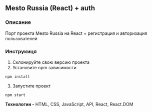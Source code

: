 ## Mesto Russia (React) + auth

### Описание
Порт проекта Mesto Russia на React + регистрация и авторизация пользователей

### Инструкиця

1. Склонируйте свою версию проекта
2. Установите npm зависимости
```
npm install
```
3. Запустите проект
```
npm start
```

**Технологии -** HTML, CSS, JavaScript, API, React, React.DOM
